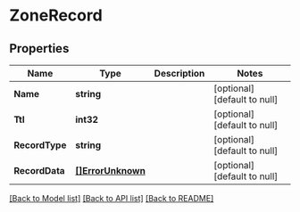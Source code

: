 # ZoneRecord

## Properties
Name | Type | Description | Notes
------------ | ------------- | ------------- | -------------
**Name** | **string** |  | [optional] [default to null]
**Ttl** | **int32** |  | [optional] [default to null]
**RecordType** | **string** |  | [optional] [default to null]
**RecordData** | [**[]ErrorUnknown**](.md) |  | [optional] [default to null]

[[Back to Model list]](../README.md#documentation-for-models) [[Back to API list]](../README.md#documentation-for-api-endpoints) [[Back to README]](../README.md)


